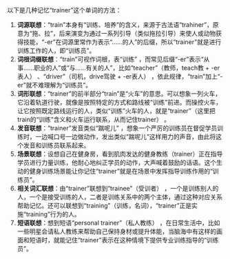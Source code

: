以下是几种记忆“trainer”这个单词的方法：
1. **词源联想**：“train”本身有“训练、培养”的含义，来源于古法语“trahiner”，原意为“拖、拉”，后来演变为通过一系列引导（类似拖拉引导）来使人或动物获得技能，“-er”在词源里常作为表示“……的人”的后缀，所以“trainer”就是进行训练工作的人，即“训练员”。
2. **词根词缀联想**：“train”可视作词根，表“训练” ，而常见后缀“-er”表示“从事……职业的人”或“与……有关的人”，比如“teacher”（教师，teach教 + -er 表人） 、“driver”（司机，drive驾驶 + -er表人） ，依此规律，“train”加上“-er”就不难理解为“训练员”。
3. **词形联想**：“trainer”的前半部分“train”是“火车”的意思。可以想象一列火车，它沿着轨道行驶，就像是按照特定的方式和路线被“训练”前进。而操控火车，让它按照既定路线运行的人，类似“训练”火车的人，就是“trainer”（这里把train的“训练”含义和火车运行联系，从而记住trainer） 。
4. **发音联想**：“trainer”发音类似“踹呢儿” ，想象一个严厉的训练员在督促学员训练时，一边喊口号一边做动作，发出类似“踹呢儿”这样用力的声音，由此将这个发音和训练员联系起来。
5. **场景联想**：设想自己在健身房，看到肌肉发达的健身教练（trainer）正在指导学员进行力量训练，他耐心地纠正学员的动作，大声喊着鼓励的话语。这个生动的健身训练场景能让你记住“trainer”就是在场景中发挥指导训练作用的“训练员”。
6. **相关词汇联想**：由“trainer”联想到“trainee”（受训者） ，一个是训练别人的人，一个是接受训练的人，二者是训练关系中的两个主体，通过这种对应关系帮助记忆。还可以联想到“training”（训练，名词），“trainer”正是实施“training”行为的人。 
7. **短语联想**：想到短语“personal trainer”（私人教练） ，在日常生活中，比如一些明星会请私人教练来帮助自己保持身材或提升体能，当脑海中有这样的画面和短语时，就能记住“trainer”表示在这种情境下提供专业训练指导的“训练员”。 